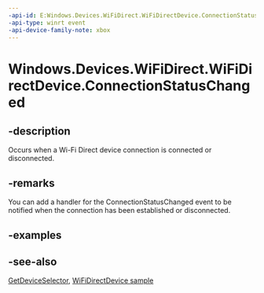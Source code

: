 ```yaml
---
-api-id: E:Windows.Devices.WiFiDirect.WiFiDirectDevice.ConnectionStatusChanged
-api-type: winrt event
-api-device-family-note: xbox
---
```


<!-- Event syntax
public event Windows.Foundation.TypedEventHandler ConnectionStatusChanged<Windows.Devices.WiFiDirect.WiFiDirectDevice,  object>
-->

# Windows.Devices.WiFiDirect.WiFiDirectDevice.ConnectionStatusChanged

## -description
Occurs when a Wi-Fi Direct device connection is connected or disconnected.

## -remarks
You can add a handler for the ConnectionStatusChanged event to be notified when the connection has been established or disconnected.

## -examples

## -see-also
[GetDeviceSelector](wifidirectdevice_getdeviceselector_185243134.md), [WiFiDirectDevice sample](https://github.com/microsoftarchive/msdn-code-gallery-microsoft/tree/master/Official%20Windows%20Platform%20Sample/WiFiDirectDevice%20sample)
